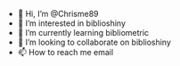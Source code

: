 - 👋 Hi, I’m @Chrisme89
- 👀 I’m interested in biblioshiny
- 🌱 I’m currently learning bibliometric
- 💞️ I’m looking to collaborate on biblioshiny
- 📫 How to reach me email
<!---
Chrisme89/Chrisme89 is a ✨ special ✨ repository because its `README.md` (this file) appears on your GitHub profile.
You can click the Preview link to take a look at your changes.
--->
